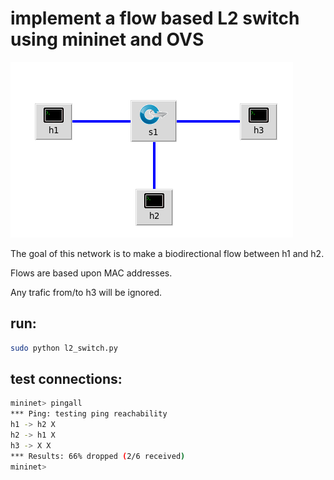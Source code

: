 # implement a flow based L2 switch using mininet and OVS

![alt text](./topo.png)

The goal of this network is to make a biodirectional flow between h1 and h2.

Flows are based upon MAC addresses.

Any trafic from/to h3 will be ignored.
## run: 
```bash
sudo python l2_switch.py
```
## test connections:
```bash
mininet> pingall
*** Ping: testing ping reachability
h1 -> h2 X 
h2 -> h1 X 
h3 -> X X 
*** Results: 66% dropped (2/6 received)
mininet> 
```
